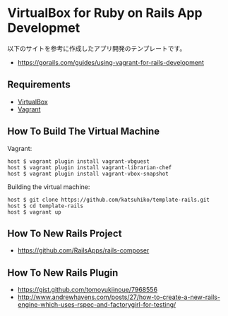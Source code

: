 # VirtualBox for Ruby on Rails App Developmet

以下のサイトを参考に作成したアプリ開発のテンプレートです。

* https://gorails.com/guides/using-vagrant-for-rails-development

## Requirements

* [VirtualBox](https://www.virtualbox.org)
* [Vagrant](http://vagrantup.com)


## How To Build The Virtual Machine

Vagrant:

    host $ vagrant plugin install vagrant-vbguest
    host $ vagrant plugin install vagrant-librarian-chef
    host $ vagrant plugin install vagrant-vbox-snapshot

Building the virtual machine:

    host $ git clone https://github.com/katsuhiko/template-rails.git
    host $ cd template-rails
    host $ vagrant up

## How To New Rails Project

* https://github.com/RailsApps/rails-composer

## How To New Rails Plugin

* https://gist.github.com/tomoyukiinoue/7968556
* http://www.andrewhavens.com/posts/27/how-to-create-a-new-rails-engine-which-uses-rspec-and-factorygirl-for-testing/

